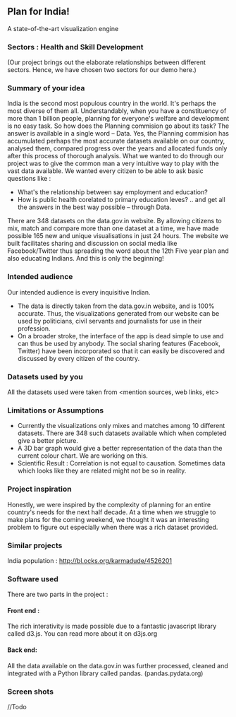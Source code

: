 ## Plan for India!
A state-of-the-art visualization engine
<Team ID>

### Sectors : Health and Skill Development
(Our project brings out the elaborate relationships between different sectors. Hence, we have chosen two sectors for our demo here.)

### Summary of your idea
India is the second most populous country in the world. It's perhaps the most diverse of them all. Understandably, when you have a constituency of more than 1 billion people, planning for everyone's welfare and development is no easy task.
So how does the Planning commision go about its task?
The answer is available in a single word – Data. Yes, the Planning commision has accumulated perhaps the most accurate datasets available on our country, analysed them, compared progress over the years and allocated funds only after this process of thorough analysis. 
What we wanted to do through our project was to give the common man a very intuitive way to play with the vast data available. We wanted every citizen to be able to ask basic questions like :
* What's the relationship between say employment and education?
* How is public health corelated to primary education leves?
.. and get all the answers in the best way possible – through Data.

There are 348 datasets on the data.gov.in website. By allowing citizens to mix, match and compare more than one dataset at a time, we have made possible 165 new and unique visualisations in just 24 hours.
The website we built facilitates sharing and discussion on social media like Facebook/Twitter thus spreading the word about the 12th Five year plan and also educating Indians.
And this is only the beginning!

### Intended audience
Our intended audience is every inquisitive Indian. 
* The data is directly taken from the data.gov.in website, and is 100% accurate. Thus, the visualizations generated from our website can be used by politicians, civil servants and journalists for use in their profession. 
* On a broader stroke, the interface of the app is dead simple to use and can thus be used by anybody. The social sharing features (Facebook, Twitter) have been incorporated so that it can easily be discovered and discussed by every citizen of the country.

### Datasets used by you

All the datasets used were taken from 
<mention sources, web links, etc>

### Limitations or Assumptions

* Currently the visualizations only mixes and matches among 10 different datasets. There are 348 such datasets available which when completed give a better picture.
* A 3D bar graph would give a better representation of the data than the current colour chart. We are working on this.
* Scientific Result : Correlation  is not equal to causation. Sometimes data which looks like they are related might not be so in reality. 

### Project inspiration

Honestly, we were inspired by the complexity of planning for an entire country's needs for the next half decade. At a time when we struggle to make plans for the coming weekend, we thought it was an interesting problem to figure out especially when there was a rich dataset provided.

### Similar projects
India population : http://bl.ocks.org/karmadude/4526201

### Software used

There are two parts in the project : 

#### Front end : 
The rich interativity is made possible due to a fantastic javascript library called d3.js. You can read more about it on d3js.org

#### Back end:
All the data available on the data.gov.in was further processed, cleaned and integrated with a Python library called pandas. (pandas.pydata.org) 

### Screen shots

//Todo
